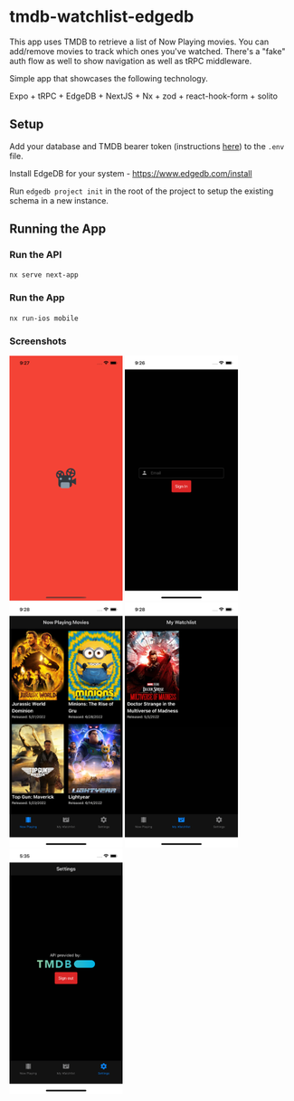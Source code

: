# tmdb-watchlist-edgedb

This app uses TMDB to retrieve a list of Now Playing movies.  You can add/remove movies to track which ones you've watched.  There's a "fake" auth flow as well to show navigation as well as tRPC middleware.

Simple app that showcases the following technology.

Expo + tRPC + EdgeDB + NextJS + Nx + zod + react-hook-form + solito


## Setup

Add your database and TMDB bearer token (instructions [here](https://www.themoviedb.org/documentation/api?language=en-US)) to the `.env` file.

Install EdgeDB for your system - https://www.edgedb.com/install

Run `edgedb project init` in the root of the project to setup the existing schema in a new instance.


## Running the App

### Run the API

`nx serve next-app`

### Run the App

`nx run-ios mobile`

### Screenshots

<img src="./ss-splash.png" width="200" />
<img src="./ss-signin.png" width="200"/>
<img src="./ss-nowplaying.png" width="200"/>
<img src="./ss-mywatchlist.png" width="200"/>
<img src="./ss-signout.png" width="200"/>
